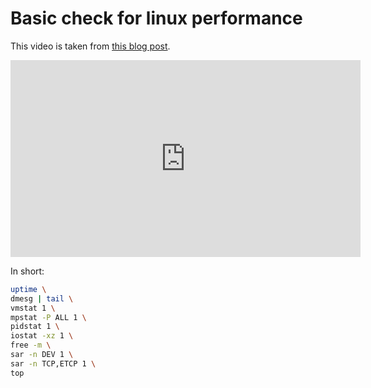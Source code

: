 # Basic check for linux performance


This video is taken from [this blog post](https://www.brendangregg.com/blog/2015-12-03/linux-perf-60s-video.html).

<iframe width="560" height="315" src="https://www.youtube.com/embed/ZdVpKx6Wmc8" title="YouTube video player" frameborder="0" allow="accelerometer; autoplay; clipboard-write; encrypted-media; gyroscope; picture-in-picture" allowfullscreen></iframe>


In short:

```bash
uptime \
dmesg | tail \
vmstat 1 \
mpstat -P ALL 1 \
pidstat 1 \
iostat -xz 1 \
free -m \
sar -n DEV 1 \
sar -n TCP,ETCP 1 \
top
```

